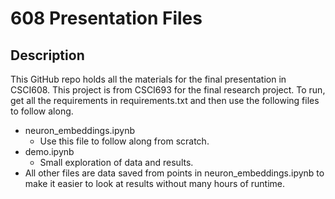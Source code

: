 # 608 Presentation Files
## Description
This GitHub repo holds all the materials for the final presentation in CSCI608. This project is from CSCI693 for the final research project. To run, get all the requirements in requirements.txt and then use the following files to follow along.
 - neuron_embeddings.ipynb
   - Use this file to follow along from scratch.
 - demo.ipynb
   - Small exploration of data and results.
 - All other files are data saved from points in neuron_embeddings.ipynb to make it easier to look at results without many hours of runtime. 

